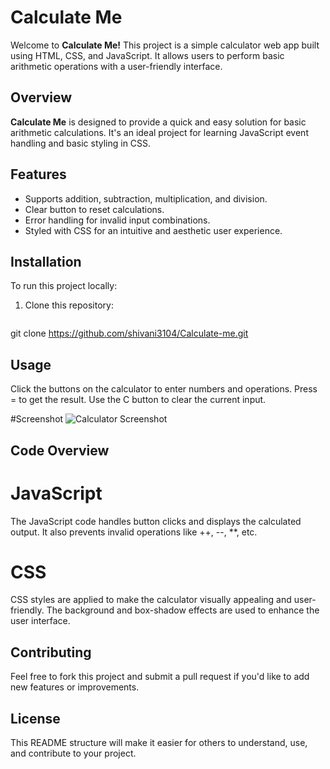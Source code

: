 # Calculate Me

Welcome to **Calculate Me!** This project is a simple calculator web app built using HTML, CSS, and JavaScript. It allows users to perform basic arithmetic operations with a user-friendly interface.

## Overview
**Calculate Me** is designed to provide a quick and easy solution for basic arithmetic calculations. It's an ideal project for learning JavaScript event handling and basic styling in CSS.

## Features
- Supports addition, subtraction, multiplication, and division.
- Clear button to reset calculations.
- Error handling for invalid input combinations.
- Styled with CSS for an intuitive and aesthetic user experience.

## Installation
To run this project locally:
1. Clone this repository:
   ```bash
  git clone https://github.com/shivani3104/Calculate-me.git
  
## Usage
Click the buttons on the calculator to enter numbers and operations.
Press = to get the result.
Use the C button to clear the current input.

#Screenshot
![Calculator Screenshot](https://github.com/shivani3104/Calculate-me/blob/main/Calculator.png)

## Code Overview
# JavaScript
  The JavaScript code handles button clicks and displays the calculated output. It also prevents invalid operations like ++, --, **, etc.

# CSS
CSS styles are applied to make the calculator visually appealing and user-friendly. The background and box-shadow effects are used to enhance the user interface.

## Contributing
Feel free to fork this project and submit a pull request if you'd like to add new features or improvements.


## License
This README structure will make it easier for others to understand, use, and contribute to your project.



